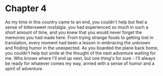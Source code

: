 # Chapter 4

As my time in this country came to an end, you couldn't help but feel a sense of bittersweet nostalgia. you had experienced so much in such a short amount of time, and you knew that you would never forget the memories you had made here. From trying strange foods to getting lost in translation, every moment had been a lesson in embracing the unknown and finding humor in the unexpected.
As you boarded the plane back home, you couldn't help but smile at the thought of the next adventure waiting for me. Who knows where I'll end up next, but one thing's for sure - I'll always be ready for whatever comes my way, armed with a sense of humor and a spirit of adventure.